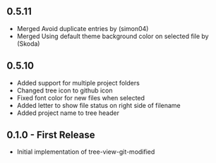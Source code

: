 ## 0.5.11
* Merged Avoid duplicate entries by (simon04)
* Merged Using default theme background color on selected file by (Skoda)

## 0.5.10
* Added support for multiple project folders
* Changed tree icon to github icon
* Fixed font color for new files when selected
* Added letter to show file status on right side of filename
* Added project name to tree header

## 0.1.0 - First Release
* Initial implementation of tree-view-git-modified
